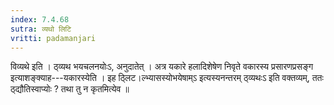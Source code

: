 ```yaml
---
index: 7.4.68
sutra: व्यथो लिटि
vritti: padamanjari
---
```


 विव्यथे इति । ठ्व्यथ भयचलनयोःऽ, अनुदातेत् । अत्र यकारे हलादिशेषेण निवृते वकारस्य प्रसारणप्रसङ्ग इत्याशङ्क्याह---यकारस्येति । इह ठ्लिट।ल्भ्यासस्योभयेषाम्ऽ इत्यस्यनन्तरम् ठ्व्यथःऽ इति वक्तव्यम्, ततः ठ्द्यौतिस्वाप्योः ? तथा तु न कृतमित्येव ॥